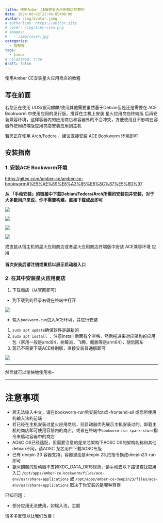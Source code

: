 ```yaml
---
title: 使用Amber CE安装星火应用商店的教程
date: 2024-08-02T22:46:05+08:00
avatar: /img/avatar.jpeg
# authorlink: https://author.site
# cover: /img/Icey-view.png
# images:
#   - /img/cover.jpg
categories:
  - 啥都有
tags:
  - Linux
# nolastmod: true
draft: false
---
```


使用Amber CE安装星火应用商店的教程

<!--more-->


## 写在前面

若您正在使用 UOS/银河麒麟/使用其他需要虽然基于Debian但是还是需要在 ACE Bookworm 中使用应用的发行版，推荐在主机上安装 星火应用商店终端版 后再安装兼容环境，这样容器内的应用商店和容器外的不会冲突，方便使用且不影响在容器外使用终端版应用商店安装应用到主机


若您正在使用 Arch/Fedora ，建议直接安装 ACE Bookworm 环境即可

## 安装指南

### 1. 安装ACE Bookworm环境

https://gitee.com/amber-ce/amber-ce-bookworm#%E5%AE%89%E8%A3%85%E6%8C%87%E5%8D%97

**从 「手动安装」的链接中下载Debian/Fedora/Arch所需的安装包并安装，对于大多数用户来说，你不需要构建，直接下载成品即可**

![](https://shenmo7192.atomgit.net/imgs/1732814515-626882-1732814331824.png)

![](https://shenmo7192.atomgit.net/imgs/1732814526-867548-1732814350340.png)

![](https://shenmo7192.atomgit.net/imgs/1732814647-713262-76af9417-159f-4de2-af77-e61fb7abbeab.png)

![](https://shenmo7192.atomgit.net/imgs/1732814736-809583-a888adee-4c2e-4b33-abd9-93c657df0a51.png)


或直接从宿主机的星火应用商店或者星火应用商店终端版中安装 ACE兼容环境 应用

#### 首次安装后请注销或重启以展示启动器入口

### 2. 在其中安装星火应用商店



1. 下载商店（从官网即可）

* 到下载到的目录右键在终端中打开

![](https://shenmo7192.atomgit.net/imgs/1702393570-39331-50b96148-d3d4-4796-b2d6-9e19acb55bc1.png)

* 输入`bookworm-run`进入ACE环境，并进行安装

1. `sudo apt update`确保软件是最新的
2. `sudo apt install `，注意install 后面有个空格，然后拖进来对应架构的应用包（家用一般是amd64，树莓派，飞腾，鲲鹏等是arm64），随后回车
3. 现已不需要下载ACE特别版，直接安装普通版即可

![](https://shenmo7192.atomgit.net/imgs/1702393896-412459-3d5385c2-992e-48fb-82ab-33054750e1ed.png)

---

然后就可以愉快地使用啦~

---
# 注意事项


* 若无法输入中文，请在bookworm-run后安装fcitx5-frontend-all 或您所使用的输入法的前端
* 若已经在主机安装过星火应用商店，则启动器优先展示主机安装过的，卸载主机的商店即可使用容器内的商店，或者在终端中`bookworm-run spark-store`指令来启动容器中的商店
* AOSC OS已经适配，但需要注意的是龙芯架构下AOSC OS的架构名称和其他debian不同，请AOSC 龙芯用户下载AOSC专版
* 已有 deepin 23 容器支持，容器里面是deepin 23,把指令换成deepin23-run即可
* 银河麒麟的启动器不支持XDG_DATA_DIRS规范，请手动去以下路径查找应用入口
`/opt/apps/amber-ce-bookworm/files/ace-env/usr/share/applications` 或 `/opt/apps/amber-ce-deepin23/files/ace-env/usr/share/applications` 取决于你安装的是哪种容器

已知问题：

* 部分应用无法使用，如输入法，主题

请多多反馈以让我们改善！
